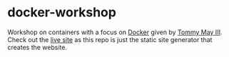 # docker-workshop

Workshop on containers with a focus on [Docker](https://docs.docker.com/) given by
[Tommy May III](https://twitter.com/iTMayzIII). Check out the [live site](https://docker-workshop.com) as this repo
is just the static site generator that creates the website.
